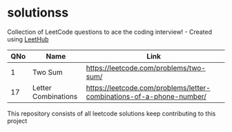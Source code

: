# solutionss
Collection of LeetCode questions to ace the coding interview! - Created using [LeetHub](https://github.com/QasimWani/LeetHub)

| QNo | Name    | Link  |
|---- |---------|-------|
| 1   | Two Sum | https://leetcode.com/problems/two-sum/ |
| 17  |Letter Combinations | https://leetcode.com/problems/letter-combinations-of-a-phone-number/ |   


This repository consists of all leetcode solutions keep contributing to this project
